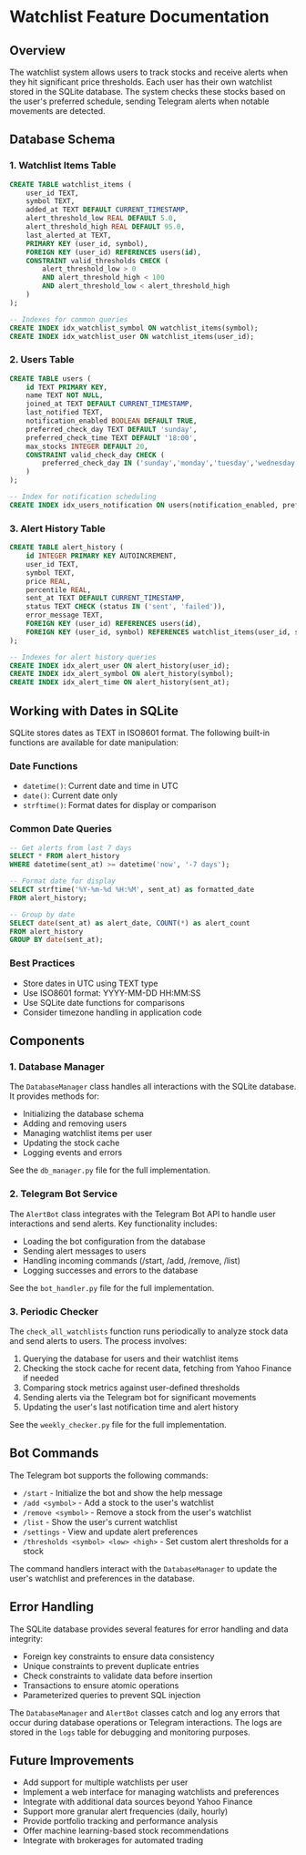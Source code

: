 # Watchlist Feature Documentation

## Overview
The watchlist system allows users to track stocks and receive alerts when they hit significant price thresholds. Each user has their own watchlist stored in the SQLite database. The system checks these stocks based on the user's preferred schedule, sending Telegram alerts when notable movements are detected.

## Database Schema

### 1. Watchlist Items Table
```sql
CREATE TABLE watchlist_items (
    user_id TEXT,
    symbol TEXT,
    added_at TEXT DEFAULT CURRENT_TIMESTAMP,
    alert_threshold_low REAL DEFAULT 5.0,
    alert_threshold_high REAL DEFAULT 95.0,
    last_alerted_at TEXT,
    PRIMARY KEY (user_id, symbol),
    FOREIGN KEY (user_id) REFERENCES users(id),
    CONSTRAINT valid_thresholds CHECK (
        alert_threshold_low > 0 
        AND alert_threshold_high < 100 
        AND alert_threshold_low < alert_threshold_high
    )
);

-- Indexes for common queries
CREATE INDEX idx_watchlist_symbol ON watchlist_items(symbol);
CREATE INDEX idx_watchlist_user ON watchlist_items(user_id);
```

### 2. Users Table
```sql
CREATE TABLE users (
    id TEXT PRIMARY KEY,
    name TEXT NOT NULL,
    joined_at TEXT DEFAULT CURRENT_TIMESTAMP,
    last_notified TEXT,
    notification_enabled BOOLEAN DEFAULT TRUE,
    preferred_check_day TEXT DEFAULT 'sunday',
    preferred_check_time TEXT DEFAULT '18:00',
    max_stocks INTEGER DEFAULT 20,
    CONSTRAINT valid_check_day CHECK (
        preferred_check_day IN ('sunday','monday','tuesday','wednesday','thursday','friday','saturday')
    )
);

-- Index for notification scheduling
CREATE INDEX idx_users_notification ON users(notification_enabled, preferred_check_day, preferred_check_time);
```

### 3. Alert History Table
```sql
CREATE TABLE alert_history (
    id INTEGER PRIMARY KEY AUTOINCREMENT,
    user_id TEXT,
    symbol TEXT,
    price REAL,
    percentile REAL,
    sent_at TEXT DEFAULT CURRENT_TIMESTAMP,
    status TEXT CHECK (status IN ('sent', 'failed')),
    error_message TEXT,
    FOREIGN KEY (user_id) REFERENCES users(id),
    FOREIGN KEY (user_id, symbol) REFERENCES watchlist_items(user_id, symbol)
);

-- Indexes for alert history queries
CREATE INDEX idx_alert_user ON alert_history(user_id);
CREATE INDEX idx_alert_symbol ON alert_history(symbol);
CREATE INDEX idx_alert_time ON alert_history(sent_at);
```

## Working with Dates in SQLite

SQLite stores dates as TEXT in ISO8601 format. The following built-in functions are available for date manipulation:

### Date Functions
- `datetime()`: Current date and time in UTC
- `date()`: Current date only
- `strftime()`: Format dates for display or comparison

### Common Date Queries
```sql
-- Get alerts from last 7 days
SELECT * FROM alert_history 
WHERE datetime(sent_at) >= datetime('now', '-7 days');

-- Format date for display
SELECT strftime('%Y-%m-%d %H:%M', sent_at) as formatted_date 
FROM alert_history;

-- Group by date
SELECT date(sent_at) as alert_date, COUNT(*) as alert_count 
FROM alert_history 
GROUP BY date(sent_at);
```

### Best Practices
- Store dates in UTC using TEXT type
- Use ISO8601 format: YYYY-MM-DD HH:MM:SS
- Use SQLite date functions for comparisons
- Consider timezone handling in application code

## Components

### 1. Database Manager
The `DatabaseManager` class handles all interactions with the SQLite database. It provides methods for:
- Initializing the database schema
- Adding and removing users
- Managing watchlist items per user
- Updating the stock cache
- Logging events and errors

See the `db_manager.py` file for the full implementation.

### 2. Telegram Bot Service
The `AlertBot` class integrates with the Telegram Bot API to handle user interactions and send alerts. Key functionality includes:
- Loading the bot configuration from the database
- Sending alert messages to users
- Handling incoming commands (/start, /add, /remove, /list)
- Logging successes and errors to the database

See the `bot_handler.py` file for the full implementation.

### 3. Periodic Checker
The `check_all_watchlists` function runs periodically to analyze stock data and send alerts to users. The process involves:
1. Querying the database for users and their watchlist items
2. Checking the stock cache for recent data, fetching from Yahoo Finance if needed
3. Comparing stock metrics against user-defined thresholds
4. Sending alerts via the Telegram bot for significant movements
5. Updating the user's last notification time and alert history

See the `weekly_checker.py` file for the full implementation.

## Bot Commands

The Telegram bot supports the following commands:
- `/start` - Initialize the bot and show the help message
- `/add <symbol>` - Add a stock to the user's watchlist
- `/remove <symbol>` - Remove a stock from the user's watchlist
- `/list` - Show the user's current watchlist
- `/settings` - View and update alert preferences
- `/thresholds <symbol> <low> <high>` - Set custom alert thresholds for a stock

The command handlers interact with the `DatabaseManager` to update the user's watchlist and preferences in the database.

## Error Handling
The SQLite database provides several features for error handling and data integrity:
- Foreign key constraints to ensure data consistency
- Unique constraints to prevent duplicate entries
- Check constraints to validate data before insertion
- Transactions to ensure atomic operations
- Parameterized queries to prevent SQL injection

The `DatabaseManager` and `AlertBot` classes catch and log any errors that occur during database operations or Telegram interactions. The logs are stored in the `logs` table for debugging and monitoring purposes.

## Future Improvements
- Add support for multiple watchlists per user
- Implement a web interface for managing watchlists and preferences
- Integrate with additional data sources beyond Yahoo Finance
- Support more granular alert frequencies (daily, hourly)
- Provide portfolio tracking and performance analysis
- Offer machine learning-based stock recommendations
- Integrate with brokerages for automated trading
